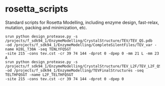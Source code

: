 # rosetta_scripts
Standard scripts for Rosetta Modelling, including enzyme design, fast-relax, mutation, packing and minimization, etc.

```
srun python design_protease.py -s /projects/f_sdk94_1/EnzymeModelling/CrystalStructure/TEV/TEV_QS.pdb 
-od /projects/f_sdk94_1/EnzymeModelling/CompleteSilentFiles/TEV_var -name H28L_T30A -seq TENLYFQSGT 
-site 215 -cons tev.cst -cr 39 74 144 -dprot 0 -dpep 0 -mm 21 L -mm 23 A
srun python design_protease.py -s /projects/f_sdk94_1/EnzymeModelling/CrystalStructure/TEV_L2F/TEV_L2F_QS.pdb 
-od /projects/f_sdk94_1/EnzymeModelling/TEVFinalStructures -seq TELTHFQSGT -name L2F_TELTHFQSGT 
-site 215 -cons tev.cst -cr 39 74 144 -dprot 0 -dpep 0
```
